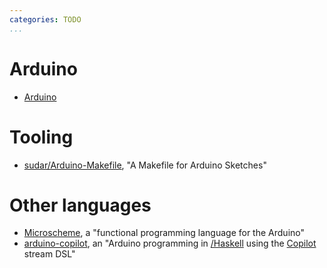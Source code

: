 ```yaml
---
categories: TODO
...
```


# Arduino

- [Arduino](https://arduino.cc)

# Tooling

- [sudar/Arduino-Makefile](https://github.com/sudar/Arduino-Makefile), "A Makefile for Arduino Sketches"

# Other languages

- [Microscheme](https://ryansuchocki.github.io/microscheme/), a "functional programming language for the Arduino"
- [arduino-copilot](https://hackage.haskell.org/package/arduino-copilot), an "Arduino programming in [/Haskell]() using the [Copilot](https://copilot-language.github.io/) stream DSL"
